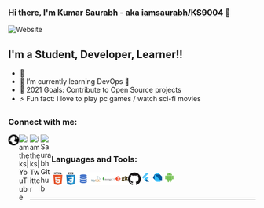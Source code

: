 ### Hi there, I'm Kumar Saurabh - aka [iamsaurabh/KS9004]("https://iamsaurabh.tech") 👋

![Website](https://iamsaurabh.tech)


## I'm a Student, Developer, Learner!!

- 🔭 
- 🌱 I’m currently learning DevOps 🤣
- 🥅 2021 Goals: Contribute to Open Source projects
- ⚡ Fun fact: I love to play pc games / watch sci-fi movies

### Connect with me:

<a href="https://iamsaurabh.tech"><img align="left" alt="iamsaurabh.tech" width="22px" src="https://raw.githubusercontent.com/iconic/open-iconic/master/svg/globe.svg" />
</a>
<a href="https://www.youtube.com/channel/UCZIK8dK6N0TrgJFQ_f41iBQ">
<img align="left" alt="iamtheks| YouTube" width="22px" src="https://cdn.jsdelivr.net/npm/simple-icons@v3/icons/youtube.svg" />
</a>
<a href="https://twitter.com/iamtheks1">
<img align="left" alt="iamtheks| Twitter" width="22px" src="https://cdn.jsdelivr.net/npm/simple-icons@v3/icons/twitter.svg" />
</a>
<a href="https://github.com/KS9004">
  <img align="left" alt="Saurabh Github" width="22px" src="https://cdn.jsdelivr.net/npm/simple-icons@v3/icons/github.svg" />
</a>

<br />

### Languages and Tools:

<img align="left" alt="HTML5" width="26px" src="https://raw.githubusercontent.com/github/explore/80688e429a7d4ef2fca1e82350fe8e3517d3494d/topics/html/html.png" />
<img align="left" alt="CSS3" width="26px" src="https://raw.githubusercontent.com/github/explore/80688e429a7d4ef2fca1e82350fe8e3517d3494d/topics/css/css.png" />
<img align="left" alt="SQL" width="26px" src="https://raw.githubusercontent.com/github/explore/80688e429a7d4ef2fca1e82350fe8e3517d3494d/topics/sql/sql.png" />
<img align="left" alt="MySQL" width="26px" src="https://raw.githubusercontent.com/github/explore/80688e429a7d4ef2fca1e82350fe8e3517d3494d/topics/mysql/mysql.png" />
<img align="left" alt="MongoDB" width="26px" src="https://raw.githubusercontent.com/github/explore/80688e429a7d4ef2fca1e82350fe8e3517d3494d/topics/mongodb/mongodb.png" />
<img align="left" alt="Git" width="26px" src="https://raw.githubusercontent.com/github/explore/80688e429a7d4ef2fca1e82350fe8e3517d3494d/topics/git/git.png" />
<img align="left" alt="GitHub" width="26px" src="https://raw.githubusercontent.com/github/explore/78df643247d429f6cc873026c0622819ad797942/topics/github/github.png" />
<code><img height="20" src="https://raw.githubusercontent.com/github/explore/80688e429a7d4ef2fca1e82350fe8e3517d3494d/topics/flutter/flutter.png"></code>
<code><img height="20" src="https://raw.githubusercontent.com/github/explore/80688e429a7d4ef2fca1e82350fe8e3517d3494d/topics/dart/dart.png"></code>
<code><img height="20" src="https://raw.githubusercontent.com/github/explore/80688e429a7d4ef2fca1e82350fe8e3517d3494d/topics/android/android.png"></code>


<br />
<br />

---

